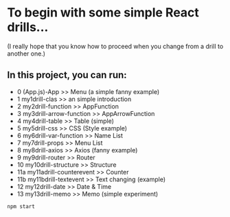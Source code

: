 # To begin with some simple React drills...
(I really hope that you know how to proceed when you change from a drill to another one.)

## In this project, you can run:
 * 0 (App.js)-App >> Menu (a simple fanny example)
 * 1 my1drill-clas  >> an simple introduction
 * 2 my2drill-function  >> AppFunction
 * 3 my3drill-arrow-function  >> AppArrowFunction
 * 4 my4drill-table  >> Table (simple)
 * 5 my5drill-css  >> CSS (Style example)
 * 6 my6drill-var-function  >> Name List
 * 7 my7drill-props  >> Menu List
 * 8 my8drill-axios  >> Axios (fanny example)
 * 9 my9drill-router  >> Router
 * 10 my10drill-structure  >> Structure
 * 11a my11adrill-counterevent  >> Counter
 * 11b my11bdrill-textevent  >> Text changing (example)
 * 12 my12drill-date  >> Date & Time
 * 13 my13drill-memo  >> Memo (simple experiment)

`npm start`















